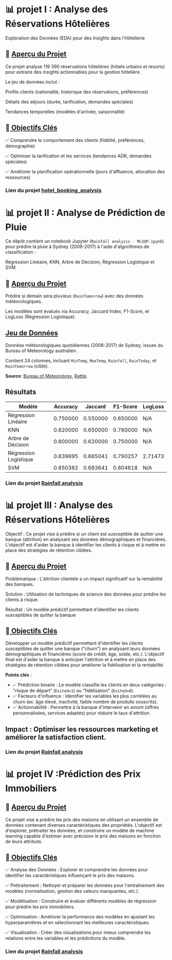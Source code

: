 # 📊 projet I : Analyse des Réservations Hôtelières
Exploration des Données (EDA) pour des Insights dans l'Hôtellerie

## 📌 <ins>Aperçu du Projet</ins>

Ce projet analyse 119 390 réservations hôtelières (hôtels urbains et resorts)
pour extraire des insights actionnables pour la gestion hôtelière.

Le jeu de données inclut :

Profils clients (nationalité, historique des réservations, préférences)

Détails des séjours (durée, tarification, demandes spéciales)

Tendances temporelles (modèles d'arrivée, saisonnalité)

## 🎯<ins> Objectifs Clés </ins>

✅ Comprendre le comportement des clients (fidélité, préférences, démographie)

✅ Optimiser la tarification et les services (tendances ADR, demandes spéciales)

✅ Améliorer la planification opérationnelle (jours d'affluence, allocation des ressources)

### Lien du projet [hotel_booking_analysis](https://github.com/AnjaraTafita/PortfolioData/tree/main/hotel_booking_analysis) 


# 📊 projet II : Analyse de Prédiction de Pluie
Ce dépôt contient un notebook Jupyter (`Rainfall analysis - MLSUP.ipynb`) pour prédire la pluie à Sydney (2008-2017) à l'aide d'algorithmes de classification :

Régression Linéaire, KNN, Arbre de Décision, Régression Logistique et SVM.

## 📌 <ins>Aperçu du Projet</ins>
Prédire si demain sera pluvieux (`RainTomorrow`) avec des données météorologiques.

Les modèles sont évalués via Accuracy, Jaccard Index, F1-Score, et LogLoss (Régression Logistique).

## <ins>Jeu de Données</ins>
Données météorologiques quotidiennes (2008-2017) de Sydney, issues du Bureau of Meteorology australien. 

Contient 24 colonnes, incluant `MinTemp`, `MaxTemp`, `Rainfall`, `RainToday`, et `RainTomorrow` (cible).

**Source**: [Bureau of Meteorology](http://www.bom.gov.au/climate/dwo/), [Rattle](https://bitbucket.org/kayontoga/rattle/src/master/data/weatherAUS.RData).

## Résultats
| Modèle              | Accuracy  | Jaccard | F1-Score | LogLoss |
|---------------------|-----------|---------|----------|---------|
| Régression Linéaire | 0.750000  | 0.550000| 0.650000 | N/A     |
| KNN                 | 0.820000  | 0.650000| 0.780000 | N/A     |
| Arbre de Décision   | 0.800000  | 0.620000| 0.750000 | N/A     |
| Régression Logistique| 0.839695  | 0.665041| 0.790257 | 2.71473 |
| SVM                 | 0.850382  | 0.683641| 0.804618 | N/A     |


### Lien du projet [Rainfall analysis](https://github.com/AnjaraTafita/PortfolioData/tree/main/) 


# 📊 projet III : Analyse des Réservations Hôtelières
Objectif :
Ce projet vise à prédire si un client est susceptible de quitter une banque (attrition) en analysant ses données démographiques et financières. L'objectif est d'aider la banque à identifier les clients à risque et à mettre en place des stratégies de rétention ciblées.

## 📌 <ins> Aperçu du Projet </ins>
Problématique : L'attrition clientèle a un impact significatif sur la rentabilité des banques.

Solution : Utilisation de techniques de science des données pour prédire les clients à risque.

Résultat : Un modèle prédictif permettant d'identifier les clients susceptibles de quitter la banque

## 🎯<ins> Objectifs Clés </ins> 
Développer un modèle prédictif permettant d'identifier les clients susceptibles de quitter une banque ("churn") en analysant leurs données démographiques et financières (score de crédit, âge, solde, etc.). L'objectif final est d'aider la banque à anticiper l'attrition et à mettre en place des stratégies de rétention ciblées pour améliorer la fidélisation et la rentabilité.  

**Points clés** :  
- ✅ Prédiction binaire : Le modèle classifie les clients en deux catégories : "risque de départ" (`Exited=1`) ou "fidélisation" (`Exited=0`).  
- ✅ Facteurs d'influence : Identifier les variables les plus corrélées au churn (ex. âge élevé, inactivité, faible nombre de produits souscrits).  
- ✅ Actionnabilité : Permettre à la banque d'intervenir en amont (offres personnalisées, services adaptés) pour réduire le taux d'attrition.  

 ## **Impact** : Optimiser les ressources marketing et améliorer la satisfaction client.
 
### Lien du projet [Rainfall analysis](https://github.com/AnjaraTafita/PortfolioData/tree/main/) 


# 📊 projet IV :Prédiction des Prix Immobiliers

## 📌 <ins> Aperçu du Projet </ins>
Ce projet vise à prédire les prix des maisons en utilisant un ensemble de données contenant diverses caractéristiques des propriétés. 
L'objectif est d'explorer, prétraiter les données, et construire un modèle de machine learning capable d'estimer avec précision le 
prix des maisons en fonction de leurs attributs.

## 🎯<ins> Objectifs Clés </ins> 

✅ Analyse des Données : Explorer et comprendre les données pour identifier les caractéristiques influençant le prix des maisons.

✅ Prétraitement : Nettoyer et préparer les données pour l'entraînement des modèles (normalisation, gestion des valeurs manquantes, etc.).

✅ Modélisation : Construire et évaluer différents modèles de régression pour prédire les prix immobiliers.

✅ Optimisation : Améliorer la performance des modèles en ajustant les hyperparamètres et en sélectionnant les meilleures caractéristiques.

✅ Visualisation : Créer des visualisations pour mieux comprendre les relations entre les variables et les prédictions du modèle.

### Lien du projet [Rainfall analysis](https://github.com/AnjaraTafita/PortfolioData/tree/main/) 
